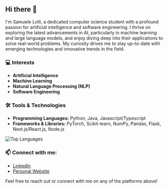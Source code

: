 ## Hi there 👋

I'm Samuele Lolli, a dedicated computer science student with a profound passion for artificial intelligence and software engineering. I thrive on exploring the latest advancements in AI, particularly in machine learning and large language models, and enjoy diving deep into their applications to solve real-world problems. My curiosity drives me to stay up-to-date with emerging technologies and innovative trends in the field.

### 💻 Interests
- **Artificial Intelligence**
- **Machine Learning**
- **Natural Language Processing (NLP)**
- **Software Engineering**

### 🛠️ Tools & Technologies
- **Programming Languages:** Python, Java, Javascript/Typescript
- **Frameworks & Libraries:** PyTorch, Scikit-learn, NumPy, Pandas, Flask, Next.js/React.js, Node.js

![Top Languages](https://github-readme-stats.vercel.app/api/top-langs/?username=samuele-lolli&layout=compact&theme=radical)

### 📫 Connect with me:
- [LinkedIn](https://www.linkedin.com/in/samuele-lolli/)
- [Personal Website](https://samuele-lolli.vercel.app/)

Feel free to reach out or connect with me on any of the platforms above!
